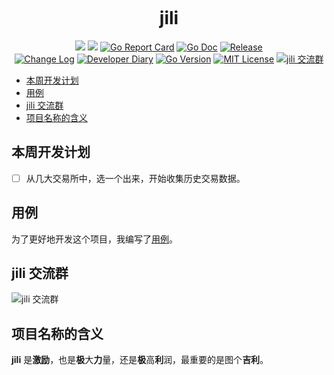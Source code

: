 <!-- markdownlint-disable MD041 -->
<p align="center"><img src="https://user-images.githubusercontent.com/6028869/68006564-f1590780-fcb3-11e9-92e9-1b7d78f59e6b.png" alt=""></p>

<h1 align="center">jili</h1>

<p align="center">
<!--  -->
<a href="https://www.travis-ci.org/aQuaYi/jili"><img src="https://www.travis-ci.org/aQuaYi/jili.svg?branch=master"/></a>
<!--  -->
<a href="https://codecov.io/gh/aQuaYi/jili"><img src="https://codecov.io/gh/aQuaYi/jili/branch/master/graph/badge.svg"/></a>
<!--  -->
<a href="https://goreportcard.com/report/github.com/aQuaYi/jili"><img src="https://goreportcard.com/badge/github.com/aQuaYi/jili" alt="Go Report Card" title="Go Report Card"/></a>
<!--  -->
<a href="http://godoc.org/github.com/aQuaYi/jili"><img src="https://img.shields.io/badge/godoc-reference-blue.svg" alt="Go Doc" title="Go Doc"/></a>
<!--  -->
<a href="https://github.com/aQuaYi/jili/releases"> <img src="https://img.shields.io/github/v/release/aQuaYi/jili?include_prereleases" alt="Release" title="Release"></a>
<!--  -->
<br/>
<!--  -->
<a href="https://github.com/aQuaYi/jili/blob/master/docs/CHANGELOG.md"><img src="https://img.shields.io/badge/Change-Log-blueviolet.svg" alt="Change Log" title="Change Log"/></a>
<!--  -->
<a href="https://github.com/aQuaYi/jili/blob/master/docs/DIARY.md"><img src="https://img.shields.io/badge/Dev-Diary-blue.svg" alt="Developer Diary" title="Developer Diary"/></a>
<!--  -->
<a href="https://golang.google.cn"><img src="https://img.shields.io/badge/Go-1.13+-blue.svg" alt="Go Version" title="Go Version"/></a>
<!--  -->
<a href="https://github.com/aQuaYi/jili/blob/master/LICENSE"><img src="https://img.shields.io/badge/License-MIT-blue.svg" alt="MIT License" title="MIT License"/></a>
<!--  -->
<a target="_blank" href="//shang.qq.com/wpa/qunwpa?idkey=7f61280435c41608fb8cb96cf8af7d31ef0007c44b223c9e3596ce84dec329bc"><img border="0" src="https://img.shields.io/badge/QQ%20群-23%2053%2000%2093-blue.svg" alt="jili 交流群" title="jili 交流群"></a>
<!--  -->
</p>

- [本周开发计划](#%e6%9c%ac%e5%91%a8%e5%bc%80%e5%8f%91%e8%ae%a1%e5%88%92)
- [用例](#%e7%94%a8%e4%be%8b)
- [jili 交流群](#jili-%e4%ba%a4%e6%b5%81%e7%be%a4)
- [项目名称的含义](#%e9%a1%b9%e7%9b%ae%e5%90%8d%e7%a7%b0%e7%9a%84%e5%90%ab%e4%b9%89)

## 本周开发计划

- [ ] 从几大交易所中，选一个出来，开始收集历史交易数据。

## 用例

为了更好地开发这个项目，我编写了[用例](UseCase)。

## jili 交流群

![jili 交流群](https://user-images.githubusercontent.com/6028869/68080839-5d677700-fe3e-11e9-9e1d-9eeb71e5832c.jpg)

## 项目名称的含义

**jili** 是**激励**，也是**极**大**力**量，还是**极**高**利**润，最重要的是图个**吉利**。
